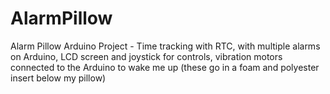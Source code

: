 # AlarmPillow
Alarm Pillow Arduino Project - Time tracking with RTC, with multiple alarms on Arduino, LCD screen and joystick for controls, vibration motors connected to the Arduino to wake me up (these go in a foam and polyester insert below my pillow)
